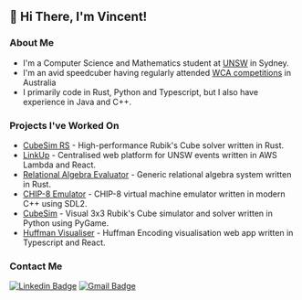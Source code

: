 ## 👋 Hi There, I'm Vincent!
### About Me
- I'm a Computer Science and Mathematics student at [UNSW](https://unsw.edu.au/) in Sydney.
- I'm an avid speedcuber having regularly attended [WCA competitions](https://www.worldcubeassociation.org/persons/2014WONG08) in Australia
- I primarily code in Rust, Python and Typescript, but I also have experience in Java and C++.

### Projects I've Worked On
- [CubeSim RS](https://github.com/V-Wong/CubeSimRS) - High-performance Rubik's Cube solver written in Rust.
- [LinkUp](https://linkupevents.com) - Centralised web platform for UNSW events written in AWS Lambda and React.
- [Relational Algebra Evaluator](https://github.com/V-Wong/ra-evaluator) - Generic relational algebra system written in Rust.
- [CHIP-8 Emulator](https://github.com/V-Wong/chip8) - CHIP-8 virtual machine emulator written in modern C++ using SDL2.
- [CubeSim](https://github.com/V-Wong/CubeSim) - Visual 3x3 Rubik's Cube simulator and solver written in Python using PyGame.
- [Huffman Visualiser](https://vwong.dev/Huffman-Encoding) - Huffman Encoding visualisation web app written in Typescript and React.

### Contact Me
[![Linkedin Badge](https://img.shields.io/badge/-Vincent_Wong-blue?style=flat-square&logo=Linkedin&logoColor=white&link=https://www.linkedin.com/in/vincent-wc-wong//)](https://www.linkedin.com/in/vincent-wc-wong/) 
[![Gmail Badge](https://img.shields.io/badge/-vincent@vwong.dev-c14438?style=flat-square&logo=Gmail&logoColor=white&link=mailto:vincent@vwong.dev)](mailto:vincent@vwong.dev)
